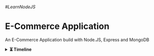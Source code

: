 ###### #LearnNodeJS

# E-Commerce Application

An E-Commerce Application build with Node.JS, Express and MongoDB

<details>
<summary><b>⏳ Timeline</b></summary>

## Day 1 
📅 20/01/2024

- index page created
- layout folder created
- partial folder created
- libraries installed
    - `npm install nodemon` auto restart server
    - `npm install express-handlebars` for adding layout and partial folder
        - To set the path of layout and partial folder (inside `app.js`)
            
            ```jsx
            app.engine('hbs', hbs.engine({
              extname: 'hbs',
              defaultLayout: 'layout',
              layoutsDir: __dirname + '/views/layout/',
              partialsDir: __dirname + '/views/partials'
            }));
            ```
            
    - `npm install express-fileupload` file upload
        
        ```jsx
        app.use(fileUpload());
        ```
        
- added products to the index page by passing a products object and displayed using `hbs` template
- create separate page for admin and user
- admin panel created
- added products to the admin panel by passing a products object and displayed it in table format
- added add new product form for admin

## Day 2

📅 21/02/2024

- Mongoose Connected
    
    ```jsx
    const mongoose = require('mongoose');
    const url = "mongodb://127.0.0.1:27017/mydb";
    
    module.exports = {
    
        connect: () => {
            mongoose.connect(url)
            .then(() => {
                console.log("Connected to MongoDB\n");
            }).catch((error) => {
                console.log(error);
            });
        },
    
        collection: (name) => {
            return mongoose.connection.db.collection(name);
        }
    
    };
    ```
    
    This code exports an object with two methods, **`connect`** and **`collection`**, using Node.js CommonJS module system. Let's break down each part:
    
    1. **Importing Mongoose**:
        
        ```jsx
        const mongoose = require('mongoose');
        ```
        
        This line imports the Mongoose library, which allows interaction with MongoDB databases using an object modeling approach.
        
    2. **Defining MongoDB URL**
        
        ```jsx
        const url = "mongodb://127.0.0.1:27017/mydb";
        ```
        
        This line defines the URL used to connect to the MongoDB database. It specifies the protocol (**`mongodb://`**), the host (**`127.0.0.1`** or **`localhost`**), the port (**`27017`**), and the name of the database (**`mydb`**).
        
    3. **Exporting Module**:
        
        ```jsx
        module.exports = {
            // methods...
        };
        ```
        
        This code exports an object containing methods using **`module.exports`**, making these methods accessible to other parts of the application.
        
    4. **Connect Method**:
        
        ```jsx
        connect: () => {
            mongoose.connect(url)
            .then(() => {
                console.log("Connected to MongoDB\n");
            }).catch((error) => {
                console.log(error);
            });
        },
        ```
        
        This method establishes a connection to the MongoDB database specified by the URL. It uses **`mongoose.connect()`** to connect to MongoDB asynchronously. If the connection is successful, it logs a success message to the console. If there's an error during the connection process, it logs the error.
        
    5. **Collection Method**:
        
        ```jsx
        collection: (name) => {
            return mongoose.connection.db.collection(name);
        }
        ```
        
        This method returns a MongoDB collection object based on the provided collection name. It uses **`mongoose.connection.db.collection(name)`** to access the specified collection through the Mongoose connection.
        
        Overall, this module provides a way to connect to a MongoDB database and access collections within that database using Mongoose. Other parts of the application can import this module and use its methods to interact with the database.
        
- `helper` folder created for products
- product details added to database
- product image saved to `product_image` folder in `public` folder

⚠ Error occurred: image is not displayed from `product_image` folder

## Day 3

📅 22/02/2024

- Error fixed image is displayed from the `product_image` folder
- product data added to user side
- user login and signup page created
- user signup data saved to db
- user login and page redirected
- user session created
- user logout

## Day 4

📅 23/02/2024

- user valid or invalid checked
- cart page created
- middleware created for checking the user login
- product deleted from admin side

## Day 5

📅 25/02/2024

- product details displayed on another page for editing
- product details updated and image changed
- user signup session created
- working on add to cart

## Day 7

📅 28/02/2024

- Add to cart count updated with Ajax
- cart item and quantity displayed

## Day 8

📅 29/02/2024

- cart product quantity increased and decreased

## Day 9

📆 01/03/2024

- Product removed from cart
- product checkout page created

</details>
